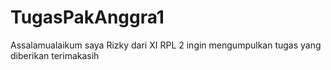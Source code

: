 # TugasPakAnggra1
Assalamualaikum saya Rizky dari XI RPL 2 ingin mengumpulkan tugas yang diberikan terimakasih
